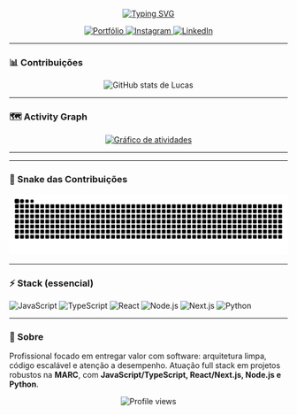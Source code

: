 

<div align="center">

[![Typing SVG](https://readme-typing-svg.demolab.com?font=Fira+Code&size=26&pause=1200&center=true&vCenter=true&width=850&lines=Ol%C3%A1!+Eu+sou+Lucas+Virginio+%F0%9F%91%8B;Full+Stack+Developer;Foco+em+entregar+valor+com+tecnologia+%F0%9F%9A%80)](https://git.io/typing-svg)

<!-- Badges principais -->
<a href="https://portfolio2-0-two-bay.vercel.app">
  <img alt="Portfólio" src="https://img.shields.io/badge/%F0%9F%8C%90%20Portf%C3%B3lio-000000?style=for-the-badge">
</a>
<a href="https://www.instagram.com/lin.s30?igsh=MWhjOTZtcDQ2cmEzMw%3D%3D&utm_source=qr">
  <img alt="Instagram" src="https://img.shields.io/badge/Instagram-E4405F?logo=instagram&logoColor=white&style=for-the-badge">
</a>
<a href="https://www.linkedin.com/in/lucas-virginio-55311627b/">
  <img alt="LinkedIn" src="https://img.shields.io/badge/LinkedIn-0A66C2?logo=linkedin&logoColor=white&style=for-the-badge">
</a>

</div>

---

### 📊 Contribuições
<div align="center">
  <!-- ÚNICO card de estatísticas (contribuições). Se quiser contar privadas, ative "Include private contributions" no GitHub. -->
  <img
    src="https://github-readme-stats.vercel.app/api?username=llucalins&show_icons=true&count_private=true&include_all_commits=true&rank_icon=github&theme=github_dark&hide_border=true"
    alt="GitHub stats de Lucas"
  />
</div>

---

### 🗺️ Activity Graph
<div align="center">
  <a href="https://github.com/ashutosh00710/github-readme-activity-graph">
    <img src="https://github-readme-activity-graph.vercel.app/graph?username=llucalins&bg_color=0d1117&color=ffffff&line=ffffff&point=ffffff&area=true&hide_border=true" alt="Gráfico de atividades" />
  </a>
</div>

---

</div>

---

### 🐍 Snake das Contribuições
![snake gif](https://raw.githubusercontent.com/llucalins/llucalins/output/github-contribution-grid-snake.svg)

---

### ⚡ Stack (essencial)
![JavaScript](https://img.shields.io/badge/JavaScript-000?logo=javascript&logoColor=F7DF1E&style=for-the-badge)
![TypeScript](https://img.shields.io/badge/TypeScript-000?logo=typescript&logoColor=3178C6&style=for-the-badge)
![React](https://img.shields.io/badge/React-000?logo=react&logoColor=61DAFB&style=for-the-badge)
![Node.js](https://img.shields.io/badge/Node.js-000?logo=node.js&logoColor=339933&style=for-the-badge)
![Next.js](https://img.shields.io/badge/Next.js-000?logo=nextdotjs&logoColor=white&style=for-the-badge)
![Python](https://img.shields.io/badge/Python-000?logo=python&logoColor=3776AB&style=for-the-badge)

---

### 💬 Sobre
Profissional focado em entregar valor com software: arquitetura limpa, código escalável e atenção a desempenho. Atuação full stack em projetos robustos na **MARC**, com **JavaScript/TypeScript, React/Next.js, Node.js e Python**.

<!-- Contadores opcionais -->
<p align="center">
  <img src="https://komarev.com/ghpvc/?username=llucalins&color=blueviolet&style=flat-square" alt="Profile views" />
</p>
